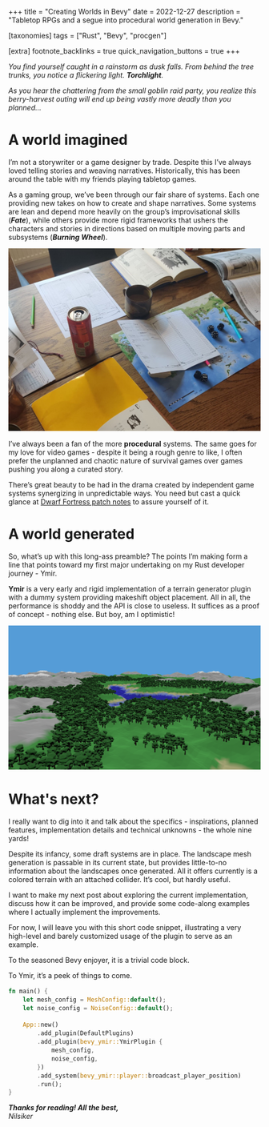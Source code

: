 +++
title = "Creating Worlds in Bevy"
date = 2022-12-27
description = "Tabletop RPGs and a segue into procedural world generation in Bevy."

[taxonomies]
tags = ["Rust", "Bevy", "procgen"]

[extra]
footnote_backlinks = true
quick_navigation_buttons = true
+++

*You find yourself caught in a rainstorm as dusk falls. From behind the tree trunks, you notice a flickering light. **Torchlight**.*

*As you hear the chattering from the small goblin raid party, you realize this berry-harvest outing will end up being vastly more deadly than you planned…*

# A world imagined

I’m not a storywriter or a game designer by trade. Despite this I’ve always loved telling stories and weaving narratives. Historically, this has been around the table with my friends playing tabletop games.

As a gaming group, we’ve been through our fair share of systems. Each one providing new takes on how to create and shape narratives. Some systems are lean and depend more heavily on the group’s improvisational skills (***Fate***), while others provide more rigid frameworks that ushers the characters and stories in directions based on multiple moving parts and subsystems (***Burning Wheel***).

![A Burning Wheel campaign table](./img/bw_cropped.png)

I’ve always been a fan of the more **procedural** systems. The same goes for my love for video games - despite it being a rough genre to like, I often prefer the unplanned and chaotic nature of survival games over games pushing you along a curated story.

There’s great beauty to be had in the drama created by independent game systems synergizing in unpredictable ways. You need but cast a quick glance at [Dwarf Fortress patch notes](https://www.pcgamer.com/the-most-ridiculous-patch-notes-from-10-years-of-dwarf-fortress/) to assure yourself of it.

# A world generated

So, what’s up with this long-ass preamble? The points I’m making form a line that points toward my first major undertaking on my Rust developer journey - Ymir.

**Ymir** is a very early and rigid implementation of a terrain generator plugin with a dummy system providing makeshift object placement. All in all, the performance is shoddy and the API is close to useless. It suffices as a proof of concept - nothing else. But boy, am I optimistic!

![](./img/ymir-early-world.png)

# What's next?

I really want to dig into it and talk about the specifics - inspirations, planned features, implementation details and technical unknowns - the whole nine yards!

Despite its infancy, some draft systems are in place. The landscape mesh generation is passable in its current state, but provides little-to-no information about the landscapes once generated. All it offers currently is a colored terrain with an attached collider. It’s cool, but hardly useful.

I want to make my next post about exploring the current implementation, discuss how it can be improved, and provide some code-along examples where I actually implement the improvements.

For now, I will leave you with this short code snippet, illustrating a very high-level and barely customized usage of the plugin to serve as an example.

To the seasoned Bevy enjoyer, it is a trivial code block.

To Ymir, it’s a peek of things to come.


```rust
fn main() {
    let mesh_config = MeshConfig::default();
    let noise_config = NoiseConfig::default();

    App::new()
        .add_plugin(DefaultPlugins)
        .add_plugin(bevy_ymir::YmirPlugin {
            mesh_config,
            noise_config,
        })
        .add_system(bevy_ymir::player::broadcast_player_position)
        .run();
}
```

***Thanks for reading! All the best,***<br/>
*Nilsiker*